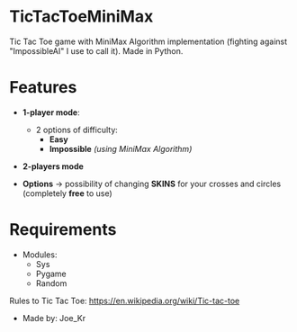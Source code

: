 # TicTacToeMiniMax
Tic Tac Toe game with MiniMax Algorithm implementation (fighting against "ImpossibleAI" I use to call it).
Made in Python.

# Features
  - **1-player mode**:
    - 2 options of difficulty:
      -   **Easy**
      -   **Impossible** _(using MiniMax Algorithm)_

  - **2-players mode**
  - **Options** -> possibility of changing **SKINS** for your crosses and circles (completely **free** to use)

# Requirements
  - Modules:
    - Sys
    - Pygame
    - Random


Rules to Tic Tac Toe: 
https://en.wikipedia.org/wiki/Tic-tac-toe


  - Made by: Joe_Kr
